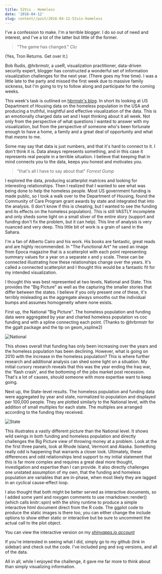 ```yaml
---
title: 52Vis - Homeless
date: '2016-04-12'
slug: content//post/2016-04-12-52vis-homeless
---
```


I've a confession to make.  I'm a terrible blogger.  I do so out of need and interest, and I've a lot of the latter but little of the former.

>"The game has changed." <cite>Clu</cite>  

(Yes, Tron Returns. Get over it.)

Bob Rudis, @hrbrmstr, a useR, visualization practitioner, data-driven security expert, blogger has constructed a wonderful set of information visualization challenges for the next year.  (There goes my free time).  I was a little late to the party and missed the first week due to massive family sickness, but I'm going to try to follow along and participate for the coming weeks.

This week's task is outlined on [hbrmstr's blog](https://rud.is/b/2016/04/06/52vis-week-2-2016-week-14-honing-in-on-the-homeless/).   In short its looking at US Department of Housing data on the homeless population in the USA and producing a truthful, insightful and effective visualization of the data.  This is an emotionally charged data set and I kept thinking about it all week.  Not only from the perspective of what questions I wanted to answer with my visualization, but from the perspective of someone who's been fortunate enough to have a home, a family and a great deal of opportunity and what that _means_ to me.

Some may say that data is just numbers, and that it's hard to connect to it.   I don't think it is.  Data always represents something, and in this case it represents real people in a terrible situation.  I believe that keeping that in mind connects you to the data, keeps you honest and motivates you.  

> "that's all I have to say about that" <cite>Forrest Gump</cite>

I explored the data, producing scatterplot matrices and looking for interesting relationships.  Then I realized that I wanted to see what was being done to help the homeless people.  Most US government funding is made public, so I took a walk over to the Department of Housing, found the Community of Care Program grant awards by state and integrated that into the analysis.  (I don't know if this is cheating, but I wanted to see the funding and its effects on the homeless population).  This is still VASTLY incomplete and only sheds some light on a small sliver of the entire story (support and funding don't fix the problem, but it can help).  This line of analysis is very nuanced and very deep.  This little bit of work is a grain of sand in the Sahara.

I'm a fan of Alberto Cairo and his work.  His books are fantastic, great reads and are highly recommended.  In "The Functional Art" he used an image from Epoca magazine that is a scatterplot with each point representing summary values for a year on a separate x and y scale.  These can be connected illustrating how these relationships change over the years.  It's called a connected scatterplot and I thought this would be a fantastic fit for my intended visualization.    

I thought this was best represented at two levels, National and State.  This provides the "Big Picture" as well as the capturing the smaller stories that differ between the states.  I believe if you only present one of these, it's terribly misleading as the aggregate always smooths out the individual bumps and assumes homogeneity where none exists.

First up, the National "Big Picture". The homeless population and funding data were aggregated by year and charted homeless population vs coc funding and with a spline connecting each point. (Thanks to @hrbrmstr for the ggalt package and the tip on geom_xspline2)

![National](/img/national_level_hud_coc.svg)

This shows overall that funding has only been increasing over the years and the homeless population has been declining.  However, what is going on 2010 with the increase in the homeless population?  This is where further research and additional analysis can shed some light on a situation.  My initial cursory research reveals that this was the year ending the Iraq war, the 'flash crash', and the bottoming of the jobs market post recession.  That's a lot of causes, should someone with more expertise want to keep going.

Next up, the State-level results.  The homeless population and funding data were aggregated by year and state, normalized to population and displayed per 100,000 people.  They are plotted similarly to the National level, with the addition of small multiples for each state.  The multiples are arranged according to the funding they received.

![State](/img/state_level_hud_coc.svg)

This illustrates a vastly different picture than the National level.  It shows wild swings in both funding and homeless population and directly challenges the Big Picture view of throwing money at a problem.  Look at the the first three panels, look at Rhode Island, Vermont and Alaska.  Something really odd is happening that warrants a closer look.  Ultimately, these differences and odd relationships lend support to my initial statement that this is far more complex and requires a great deal more thought, investigation and expertise than I can provide.  It also directly challenges one unstated assumption of my own, that the funding and homeless population are variables that are in-phase, when most likely they are lagged in an cyclical cause-effect loop.

I also thought that both might be better served as interactive documents, so I added some yaml and roxygen comments to use rmarkdown::render() (which calls knitr::spin) with the shiny runtime to produce a simple interactive html document direct from the R code.   The ggplot code to produce the static images is there too, you can either change the include options to show either static or interactive but be sure to uncomment the actual call to the plot object.

You can view the interactive version on my *[shinyapps.io account](https://jkaupp.shinyapps.io/52vis_Homeless/)*

If you're interested in seeing what I did, simply go to my github (link in sidebar) and check out the code.  I've included png and svg versions, and all of the data.

All in all, while I enjoyed the challenge, it gave me far more to think about than simply visualizing information.
